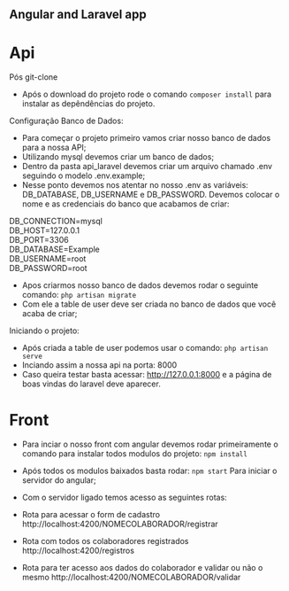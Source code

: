 ## Angular and Laravel app

# Api

Pós git-clone

- Após o download do projeto rode o comando `composer install` para instalar as depêndências do projeto.

Configuração Banco de Dados:

- Para começar o projeto primeiro vamos criar nosso banco de dados para a nossa API;
- Utilizando mysql devemos criar um banco de dados;
- Dentro da pasta api_laravel devemos criar um arquivo chamado .env seguindo o modelo .env.example;
- Nesse ponto devemos nos atentar no nosso .env as variáveis: DB_DATABASE, DB_USERNAME e DB_PASSWORD. Devemos colocar o nome e as credenciais do banco que acabamos de criar:

DB_CONNECTION=mysql<br>
DB_HOST=127.0.0.1<br>
DB_PORT=3306<br>
DB_DATABASE=Example<br>
DB_USERNAME=root<br>
DB_PASSWORD=root

- Apos criarmos nosso banco de dados devemos rodar o seguinte comando:
  `php artisan migrate`
- Com ele a table de user deve ser criada no banco de dados que você acaba de criar;

Iniciando o projeto:

- Após criada a table de user podemos usar o comando:
  `php artisan serve`
- Inciando assim a nossa api na porta: 8000
- Caso queira testar basta acessar: http://127.0.0.1:8000 e a página de boas vindas do laravel deve aparecer.

# Front

- Para inciar o nosso front com angular devemos rodar primeiramente o comando para instalar todos modulos do projeto:
  `npm install`

- Após todos os modulos baixados basta rodar:
  `npm start`
  Para iniciar o servidor do angular;

- Com o servidor ligado temos acesso as seguintes rotas:
- Rota para acessar o form de cadastro http://localhost:4200/NOMECOLABORADOR/registrar
- Rota com todos os colaboradores registrados http://localhost:4200/registros
- Rota para ter acesso aos dados do colaborador e validar ou não o mesmo http://localhost:4200/NOMECOLABORADOR/validar
